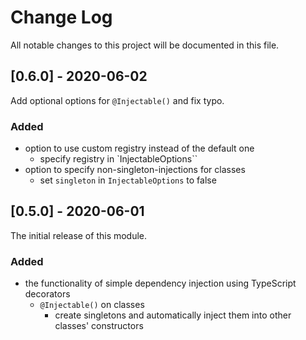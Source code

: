 # Change Log

All notable changes to this project will be documented in this file.

## [0.6.0] - 2020-06-02

Add optional options for `@Injectable()` and fix typo.

### Added

-   option to use custom registry instead of the default one
    -   specify registry in `InjectableOptions``
-   option to specify non-singleton-injections for classes
    -   set `singleton` in `InjectableOptions` to false

## [0.5.0] - 2020-06-01

The initial release of this module.

### Added

-   the functionality of simple dependency injection using TypeScript decorators
    -   `@Injectable()` on classes
        -   create singletons and automatically inject them into other classes' constructors

<!-- ### Changed -->

<!-- ### Fixed

-   [PROJECTNAME-UUUU](http://tickets.projectname.com/browse/PROJECTNAME-UUUU)
    MINOR Fix module foo tests
-   [PROJECTNAME-RRRR](http://tickets.projectname.com/browse/PROJECTNAME-RRRR)
    MAJOR Module foo's timeline uses the browser timezone for date resolution -->
